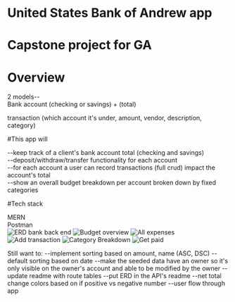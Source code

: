 # United States Bank of Andrew app
# Capstone project for GA


# Overview

2 models-- <br />
Bank account (checking or savings) + (total) <br />

transaction (which account it's under, amount, vendor, description, category)<br />


#This app will 

--keep track of a client's bank account total (checking and savings) <br />
--deposit/withdraw/transfer functionality for each account<br />
--for each account a user can record transactions (full crud) impact the account's total<br />
--show an overall budget breakdown per account broken down by fixed categories<br />

#Tech stack

MERN<br />
Postman<br />
![ERD bank back end](https://user-images.githubusercontent.com/97055154/165163919-c7435e78-44ce-4114-828b-36884a2ccc73.jpeg)
![Budget overview](https://user-images.githubusercontent.com/97055154/165163935-dc2e7374-304a-47a3-86f5-810f9f52902f.jpg)
![All expenses](https://user-images.githubusercontent.com/97055154/165163956-fbb9c3cd-66de-4098-9150-7ededefc26ba.jpg)
![Add transaction](https://user-images.githubusercontent.com/97055154/165163973-b60b8423-c057-45bc-98aa-8b917c2da214.jpg)
![Category Breakdown](https://user-images.githubusercontent.com/97055154/165163983-dc664265-4421-4517-b49a-08c5c5ec61a7.jpg)
![Get paid](https://user-images.githubusercontent.com/97055154/165164001-48159177-a0b7-45a7-bb0d-c603c30bf4f5.jpg)




Still want to:
    --implement sorting based on amount, name (ASC, DSC)
    --default sorting based on date
    --make the seeded data have an owner so it's only visible on the owner's account and able to be modified by the owner
    --update readme with route tables
    --put ERD in the API's readme
    --net total change colors based on if positive vs negative number
    --user flow through app